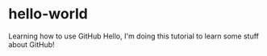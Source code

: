# hello-world
Learning how to use GitHub
Hello, I'm doing this tutorial to learn some stuff about GitHub!
